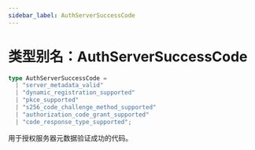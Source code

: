 ```yaml
---
sidebar_label: AuthServerSuccessCode
---
```


# 类型别名：AuthServerSuccessCode

```ts
type AuthServerSuccessCode = 
  | "server_metadata_valid"
  | "dynamic_registration_supported"
  | "pkce_supported"
  | "s256_code_challenge_method_supported"
  | "authorization_code_grant_supported"
  | "code_response_type_supported";
```

用于授权服务器元数据验证成功的代码。
